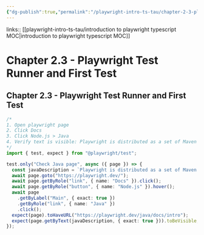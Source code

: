 ```yaml
---
{"dg-publish":true,"permalink":"/playwright-intro-ts-tau/chapter-2-3-playwright-test-runner-and-first-test/","created":"","updated":""}
---
```


links:: [[playwright-intro-ts-tau/introduction to playwright typescript MOC\|introduction to playwright typescript MOC]]

# Chapter 2.3 - Playwright Test Runner and First Test

## Chapter 2.3 - Playwright Test Runner and First Test

```ts
/* 
1. Open playwright page 
2. Click Docs
3. Click Node.js > Java
4. Verify text is visible: Playwright is distributed as a set of Maven modules. The easiest way to use it is to add one dependency to your project's pom.xml as described below. If you're not familiar with Maven please refer to its documentation
*/
import { test, expect } from "@playwright/test";

test.only("Check Java page", async ({ page }) => {
  const javaDescription = `Playwright is distributed as a set of Maven modules. The easiest way to use it is to add one dependency to your project's pom.xml as described below. If you're not familiar with Maven please refer to its documentation.`;
  await page.goto("https://playwright.dev/");
  await page.getByRole("link", { name: "Docs" }).click();
  await page.getByRole("button", { name: "Node.js" }).hover();
  await page
    .getByLabel("Main", { exact: true })
    .getByRole("link", { name: "Java" })
    .click();
  expect(page).toHaveURL("https://playwright.dev/java/docs/intro");
  expect(page.getByText(javaDescription, { exact: true })).toBeVisible;
});

```